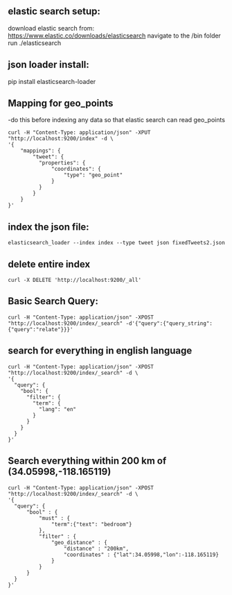 ## elastic search setup:
download elastic search from: https://www.elastic.co/downloads/elasticsearch
navigate to the /bin folder
run ./elasticsearch

## json loader install:
pip install elasticsearch-loader

## Mapping for geo_points
-do this before indexing any data so that elastic search can read geo_points
```
curl -H "Content-Type: application/json" -XPUT "http://localhost:9200/index" -d \
'{
    "mappings": {
        "tweet": {
          "properties": {
              "coordinates": {
                  "type": "geo_point"
              }
          }
        }
    }
}'
```

## index the json file:
```
elasticsearch_loader --index index --type tweet json fixedTweets2.json
```

## delete entire index
```
curl -X DELETE 'http://localhost:9200/_all'
```

## Basic Search Query:
```
curl -H "Content-Type: application/json" -XPOST "http://localhost:9200/index/_search" -d'{"query":{"query_string":{"query":"relate"}}}'
```

## search for everything in english language
```
curl -H "Content-Type: application/json" -XPOST "http://localhost:9200/index/_search" -d \
'{
  "query": {
    "bool": {
      "filter": {
        "term": {
          "lang": "en"
        }
      }
    }
  }
}' 
```

## Search everything within 200 km of (34.05998,-118.165119)
```
curl -H "Content-Type: application/json" -XPOST "http://localhost:9200/index/_search" -d \
'{
  "query": {
      "bool" : {
          "must" : {
              "term":{"text": "bedroom"}
          },
          "filter" : {
              "geo_distance" : {
                  "distance" : "200km",
                  "coordinates" : {"lat":34.05998,"lon":-118.165119}
              }
          }
      }
  }
}' 
```
